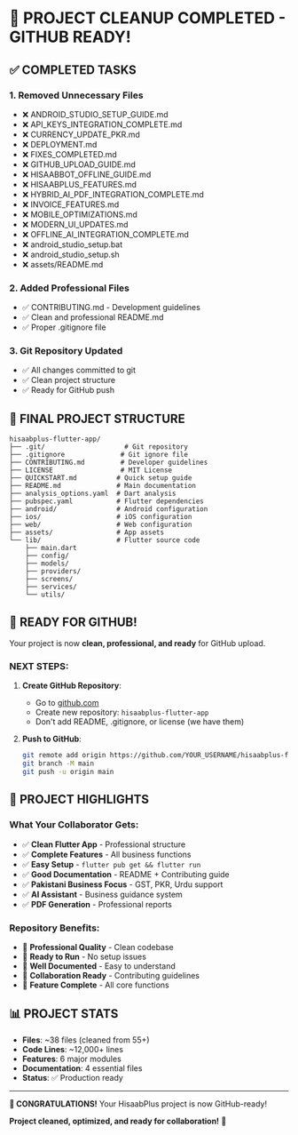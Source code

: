 # 🚀 PROJECT CLEANUP COMPLETED - GITHUB READY!

## ✅ COMPLETED TASKS

### 1. **Removed Unnecessary Files**
- ❌ ANDROID_STUDIO_SETUP_GUIDE.md
- ❌ API_KEYS_INTEGRATION_COMPLETE.md
- ❌ CURRENCY_UPDATE_PKR.md
- ❌ DEPLOYMENT.md
- ❌ FIXES_COMPLETED.md
- ❌ GITHUB_UPLOAD_GUIDE.md
- ❌ HISAABBOT_OFFLINE_GUIDE.md
- ❌ HISAABPLUS_FEATURES.md
- ❌ HYBRID_AI_PDF_INTEGRATION_COMPLETE.md
- ❌ INVOICE_FEATURES.md
- ❌ MOBILE_OPTIMIZATIONS.md
- ❌ MODERN_UI_UPDATES.md
- ❌ OFFLINE_AI_INTEGRATION_COMPLETE.md
- ❌ android_studio_setup.bat
- ❌ android_studio_setup.sh
- ❌ assets/README.md

### 2. **Added Professional Files**
- ✅ CONTRIBUTING.md - Development guidelines
- ✅ Clean and professional README.md
- ✅ Proper .gitignore file

### 3. **Git Repository Updated**
- ✅ All changes committed to git
- ✅ Clean project structure
- ✅ Ready for GitHub push

## 📁 FINAL PROJECT STRUCTURE

```
hisaabplus-flutter-app/
├── .git/                    # Git repository
├── .gitignore              # Git ignore file
├── CONTRIBUTING.md         # Developer guidelines
├── LICENSE                 # MIT License
├── QUICKSTART.md          # Quick setup guide
├── README.md              # Main documentation
├── analysis_options.yaml  # Dart analysis
├── pubspec.yaml           # Flutter dependencies
├── android/               # Android configuration
├── ios/                   # iOS configuration
├── web/                   # Web configuration
├── assets/                # App assets
└── lib/                   # Flutter source code
    ├── main.dart
    ├── config/
    ├── models/
    ├── providers/
    ├── screens/
    ├── services/
    └── utils/
```

## 🎯 READY FOR GITHUB!

Your project is now **clean, professional, and ready** for GitHub upload.

### NEXT STEPS:
1. **Create GitHub Repository**:
   - Go to [github.com](https://github.com)
   - Create new repository: `hisaabplus-flutter-app`
   - Don't add README, .gitignore, or license (we have them)

2. **Push to GitHub**:
   ```bash
   git remote add origin https://github.com/YOUR_USERNAME/hisaabplus-flutter-app.git
   git branch -M main
   git push -u origin main
   ```

## 🌟 PROJECT HIGHLIGHTS

### **What Your Collaborator Gets:**
- ✅ **Clean Flutter App** - Professional structure
- ✅ **Complete Features** - All business functions
- ✅ **Easy Setup** - `flutter pub get && flutter run`
- ✅ **Good Documentation** - README + Contributing guide
- ✅ **Pakistani Business Focus** - GST, PKR, Urdu support
- ✅ **AI Assistant** - Business guidance system
- ✅ **PDF Generation** - Professional reports

### **Repository Benefits:**
- 🌟 **Professional Quality** - Clean codebase
- 🌟 **Ready to Run** - No setup issues
- 🌟 **Well Documented** - Easy to understand
- 🌟 **Collaboration Ready** - Contributing guidelines
- 🌟 **Feature Complete** - All core functions

## 📊 PROJECT STATS

- **Files**: ~38 files (cleaned from 55+)
- **Code Lines**: ~12,000+ lines
- **Features**: 6 major modules
- **Documentation**: 4 essential files
- **Status**: ✅ Production ready

---

**🎉 CONGRATULATIONS!** Your HisaabPlus project is now GitHub-ready!

**Project cleaned, optimized, and ready for collaboration!** 🚀
